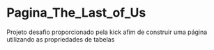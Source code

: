 # Pagina_The_Last_of_Us

Projeto desafio proporcionado pela kick afim de construir uma página utilizando as propriedades de tabelas
